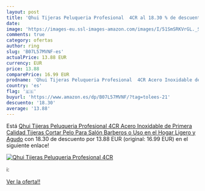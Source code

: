 ```yaml
---
layout: post
title: 'Qhui Tijeras Peluqueria Profesional  4CR al 18.30 % de descuento'
date: 
image: 'https://images-eu.ssl-images-amazon.com/images/I/51SmSRKVrGL._SL200_.jpg'
comments: true
category: ofertas
author: ring
slug: 'B07L57MVNF-es'
actualPrice: 13.88 EUR
currency: EUR
price: 13.88
comparePrice: 16.99 EUR
prodname: 'Qhui Tijeras Peluqueria Profesional  4CR Acero Inoxidable de Primera Calidad Tijeras Cortar Pelo Para Salón  Barberos o Uso en el Hogar  Ligero y Agudo'
country: 'es'
flag: '🇪🇸'
buyurl: 'https://www.amazon.es/dp/B07L57MVNF/?tag=tolees-21'
descuento: '18.30'
average: '13.88'
---
```


Está [Qhui Tijeras Peluqueria Profesional  4CR Acero Inoxidable de Primera Calidad Tijeras Cortar Pelo Para Salón  Barberos o Uso en el Hogar  Ligero y Agudo](https://www.amazon.es/dp/B07L57MVNF/?tag=tolees-21) con 18.30 de descuento por 13.88 EUR (original: 16.99 EUR) en el siguiente enlace!

[![Qhui Tijeras Peluqueria Profesional  4CR](https://images-eu.ssl-images-amazon.com/images/I/51SmSRKVrGL._SL200_.jpg)](https://www.amazon.es/dp/B07L57MVNF/?tag=tolees-21)

ℹ️:


[Ver la oferta!!](https://www.amazon.es/dp/B07L57MVNF/?tag=tolees-21)
